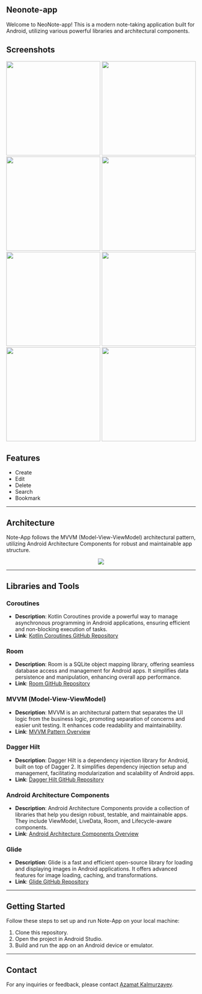 ## Neonote-app

Welcome to NeoNote-app! This is a modern note-taking application built for Android, utilizing various powerful libraries and architectural components.

## Screenshots
<img src="https://imgur.com/AkkGEtt.png" width="250"> <img src="https://imgur.com/ZlqYvQD.png" width="250">
<img src="https://imgur.com/8kXCDQe.png" width="250"> <img src="https://imgur.com/yFfOrfw.png" width="250">
<img src="https://imgur.com/oiEVKmc.png" width="250"> <img src="https://imgur.com/n8uTb1Y.png" width="250">
<img src="https://imgur.com/leVomQV.png" width="250"> <img src="https://imgur.com/OnAgv75.png" width="250">

## Features
- Create
- Edit
- Delete
- Search
- Bookmark
  
---

## Architecture
Note-App follows the MVVM (Model-View-ViewModel) architectural pattern, utilizing Android Architecture Components for robust and maintainable app structure.
<p align="center">
<img src="https://th.bing.com/th/id/OIP.RboNE1JcU4rpMKiEA-4mAgHaFj?rs=1&pid=ImgDetMain.png"  />  
</p>

---

## Libraries and Tools

### Coroutines
- **Description**: Kotlin Coroutines provide a powerful way to manage asynchronous programming in Android applications, ensuring efficient and non-blocking execution of tasks.
- **Link**: [Kotlin Coroutines GitHub Repository](https://github.com/Kotlin/kotlinx.coroutines)

### Room
- **Description**: Room is a SQLite object mapping library, offering seamless database access and management for Android apps. It simplifies data persistence and manipulation, enhancing overall app performance.
- **Link**: [Room GitHub Repository](https://developer.android.com/topic/libraries/architecture/room)

### MVVM (Model-View-ViewModel)
- **Description**: MVVM is an architectural pattern that separates the UI logic from the business logic, promoting separation of concerns and easier unit testing. It enhances code readability and maintainability.
- **Link**: [MVVM Pattern Overview](https://developer.android.com/jetpack/guide)

### Dagger Hilt
- **Description**: Dagger Hilt is a dependency injection library for Android, built on top of Dagger 2. It simplifies dependency injection setup and management, facilitating modularization and scalability of Android apps.
- **Link**: [Dagger Hilt GitHub Repository](https://dagger.dev/hilt/)

### Android Architecture Components
- **Description**: Android Architecture Components provide a collection of libraries that help you design robust, testable, and maintainable apps. They include ViewModel, LiveData, Room, and Lifecycle-aware components.
- **Link**: [Android Architecture Components Overview](https://developer.android.com/topic/libraries/architecture)

### Glide
- **Description**: Glide is a fast and efficient open-source library for loading and displaying images in Android applications. It offers advanced features for image loading, caching, and transformations.
- **Link**: [Glide GitHub Repository](https://github.com/bumptech/glide)
  
---

## Getting Started
Follow these steps to set up and run Note-App on your local machine:

1. Clone this repository.
2. Open the project in Android Studio.
3. Build and run the app on an Android device or emulator.

---

## Contact
For any inquiries or feedback, please contact [Azamat Kalmurzayev](@codingwithme28@gmail.com).
